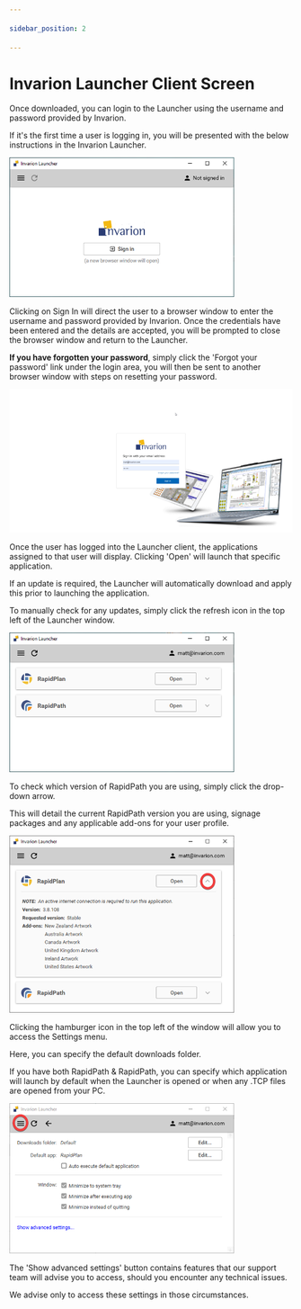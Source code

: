 ```yaml
---

sidebar_position: 2

---
```

# Invarion Launcher Client Screen

Once downloaded, you can login to the Launcher using the username and password provided by Invarion.

If it's the first time a user is logging in, you will be presented with the below instructions in the Invarion Launcher.

![Launcher log in](./assets/Launcher_log_in.png)

Clicking on Sign In will direct the user to a browser window to enter the username and password provided by Invarion. Once the credentials have been entered and the details are accepted, you will be prompted to close the browser window and return to the Launcher.

**If you have forgotten your password**, simply click the 'Forgot your password' link under the login area, you will then be sent to another browser window with steps on resetting your password.

![browser log in](./assets/Browser_log_in.png)

Once the user has logged into the Launcher client, the applications assigned to that user will display. Clicking 'Open' will launch that specific application.

If an update is required, the Launcher will automatically download and apply this prior to launching the application.

To manually check for any updates, simply click the refresh icon in the top left of the Launcher window.

![launcher client](./assets/Launcher_client.png)

To check which version of RapidPath you are using, simply click the drop-down arrow.

This will detail the current RapidPath version you are using, signage packages and any applicable add-ons for your user profile.

![launcher add ons](./assets/Launcher_add_ons.png)

Clicking the hamburger icon in the top left of the window will allow you to access the Settings menu.

Here, you can specify the default downloads folder.

If you have both RapidPath & RapidPath, you can specify which application will launch by default when the Launcher is opened or when any .TCP files are opened from your PC.

![launcher settings](./assets/Launcher_settings.png)

The 'Show advanced settings' button contains features that our support team will advise you to access, should you encounter any technical issues.

We advise only to access these settings in those circumstances.
